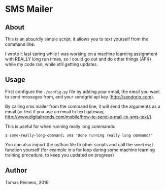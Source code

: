 # SMS Mailer

## About

This is an absurdly simple script, it allows you to text yourself from the
command line.

I wrote it last spring while I was working on a machine learning assignment with
REALLY long run times, so I could go out and do other things (AFK) while my code
ran, while still getting updates. 

## Usage

First configure the `./config.py` file by adding your email, the email you want
to send messages from, and your sendgrid api key (http://sendgrip.com).

By calling sms mailer from the command line, it will send the arguments as a
email (or text if you use an email to text gateway,
http://www.digitaltrends.com/mobile/how-to-send-e-mail-to-sms-text/).

This is useful for when running really long commands:

```
$ some-really-long-command; sms "Done running really long command!"
```

You can also import the python file to other scripts and call the `send(msg)`
function yourself (for example in a for loop during some machine learning
training procedure, to keep you updated on progress)

## Author

Tomas Reimers, 2016
